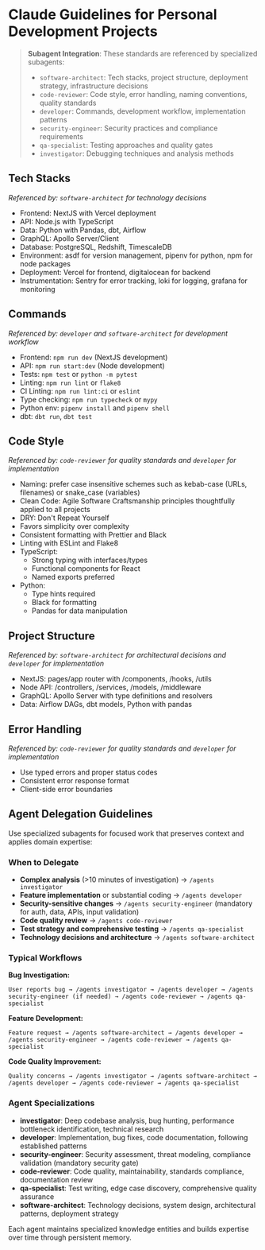 # Claude Guidelines for Personal Development Projects

> **Subagent Integration**: These standards are referenced by specialized subagents:
> - `software-architect`: Tech stacks, project structure, deployment strategy, infrastructure decisions
> - `code-reviewer`: Code style, error handling, naming conventions, quality standards
> - `developer`: Commands, development workflow, implementation patterns
> - `security-engineer`: Security practices and compliance requirements
> - `qa-specialist`: Testing approaches and quality gates
> - `investigator`: Debugging techniques and analysis methods

## Tech Stacks
*Referenced by: `software-architect` for technology decisions*
- Frontend: NextJS with Vercel deployment
- API: Node.js with TypeScript
- Data: Python with Pandas, dbt, Airflow
- GraphQL: Apollo Server/Client
- Database: PostgreSQL, Redshift, TimescaleDB
- Environment: asdf for version management, pipenv for python, npm for node packages
- Deployment: Vercel for frontend, digitalocean for backend
- Instrumentation: Sentry for error tracking, loki for logging, grafana for monitoring

## Commands
*Referenced by: `developer` and `software-architect` for development workflow*
- Frontend: `npm run dev` (NextJS development)
- API: `npm run start:dev` (Node development)
- Tests: `npm test` or `python -m pytest`
- Linting: `npm run lint` or `flake8`
- CI Linting: `npm run lint:ci` or `eslint`
- Type checking: `npm run typecheck` or `mypy`
- Python env: `pipenv install` and `pipenv shell`
- dbt: `dbt run`, `dbt test`

## Code Style
*Referenced by: `code-reviewer` for quality standards and `developer` for implementation*
- Naming: prefer case insensitive schemes such as kebab-case (URLs, filenames) or snake_case (variables)
- Clean Code: Agile Software Craftsmanship principles thoughtfully applied to all projects
- DRY: Don't Repeat Yourself
- Favors simplicity over complexity
- Consistent formatting with Prettier and Black
- Linting with ESLint and Flake8
- TypeScript:
  - Strong typing with interfaces/types
  - Functional components for React
  - Named exports preferred
- Python:
  - Type hints required
  - Black for formatting
  - Pandas for data manipulation

## Project Structure
*Referenced by: `software-architect` for architectural decisions and `developer` for implementation*
- NextJS: pages/app router with /components, /hooks, /utils
- Node API: /controllers, /services, /models, /middleware
- GraphQL: Apollo Server with type definitions and resolvers
- Data: Airflow DAGs, dbt models, Python with pandas

## Error Handling
*Referenced by: `code-reviewer` for quality standards and `developer` for implementation*
- Use typed errors and proper status codes
- Consistent error response format
- Client-side error boundaries

## Agent Delegation Guidelines

Use specialized subagents for focused work that preserves context and applies domain expertise:

### When to Delegate
- **Complex analysis** (>10 minutes of investigation) → `/agents investigator`
- **Feature implementation** or substantial coding → `/agents developer`
- **Security-sensitive changes** → `/agents security-engineer` (mandatory for auth, data, APIs, input validation)
- **Code quality review** → `/agents code-reviewer`
- **Test strategy and comprehensive testing** → `/agents qa-specialist`
- **Technology decisions and architecture** → `/agents software-architect`

### Typical Workflows

**Bug Investigation:**
```
User reports bug → /agents investigator → /agents developer → /agents security-engineer (if needed) → /agents code-reviewer → /agents qa-specialist
```

**Feature Development:**
```
Feature request → /agents software-architect → /agents developer → /agents security-engineer → /agents code-reviewer → /agents qa-specialist
```

**Code Quality Improvement:**
```
Quality concerns → /agents investigator → /agents software-architect → /agents developer → /agents code-reviewer → /agents qa-specialist
```

### Agent Specializations
- **investigator**: Deep codebase analysis, bug hunting, performance bottleneck identification, technical research
- **developer**: Implementation, bug fixes, code documentation, following established patterns
- **security-engineer**: Security assessment, threat modeling, compliance validation (mandatory security gate)
- **code-reviewer**: Code quality, maintainability, standards compliance, documentation review
- **qa-specialist**: Test writing, edge case discovery, comprehensive quality assurance
- **software-architect**: Technology decisions, system design, architectural patterns, deployment strategy

Each agent maintains specialized knowledge entities and builds expertise over time through persistent memory.
